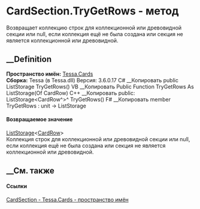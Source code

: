 # CardSection.TryGetRows - метод
Возвращает коллекцию строк для коллекционной или древовидной секции или null,
если коллекция ещё не была создана или секция не является коллекционной или
древовидной.
## __Definition
 **Пространство имён:** [Tessa.Cards](N_Tessa_Cards.htm)  
 **Сборка:** Tessa (в Tessa.dll) Версия: 3.6.0.17
C# __Копировать
     public ListStorage<CardRow> TryGetRows()
VB __Копировать
     Public Function TryGetRows As ListStorage(Of CardRow)
C++ __Копировать
     public:
    ListStorage<CardRow^>^ TryGetRows()
F# __Копировать
     member TryGetRows : unit -> ListStorage<CardRow> 
#### Возвращаемое значение
[ListStorage](T_Tessa_Platform_Storage_ListStorage_1.htm)<[CardRow](T_Tessa_Cards_CardRow.htm)>  
Коллекция строк для коллекционной или древовидной секции или null, если
коллекция ещё не была создана или секция не является коллекционной или
древовидной.
## __См. также
#### Ссылки
[CardSection - ](T_Tessa_Cards_CardSection.htm)
[Tessa.Cards - пространство имён](N_Tessa_Cards.htm)
